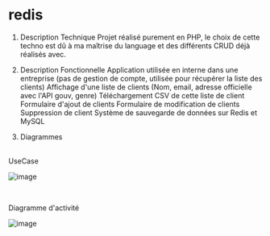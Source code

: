 # redis

1. Description Technique
  Projet réalisé purement en PHP, le choix de cette techno est dû à ma maîtrise du language et des différents CRUD déjà réalisés avec.

2. Description Fonctionnelle
   Application utilisée en interne dans une entreprise (pas de gestion de compte, utilisée pour récupérer la liste des clients)
   Affichage d'une liste de clients (Nom, email, adresse officielle avec l'API gouv, genre)
   Téléchargement CSV de cette liste de client
   Formulaire d'ajout de clients
   Formulaire de modification de clients
   Suppression de client
   Système de sauvegarde de données sur Redis et MySQL

3. Diagrammes
</br>
UseCase
</br>

![image](https://github.com/alexandre1plessis/redis/assets/94174332/7390c9ff-3483-4c19-8a49-10f46f978464)

</br>

Diagramme d'activité
</br>

![image](https://github.com/alexandre1plessis/redis/assets/94174332/9dd47268-da80-441e-8144-4517a410544e)


